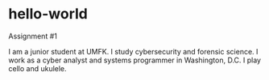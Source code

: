 # hello-world
Assignment #1

I am a junior student at UMFK. I study cybersecurity and forensic science. I work as a cyber analyst and systems programmer
in Washington, D.C. I play cello and ukulele. 
